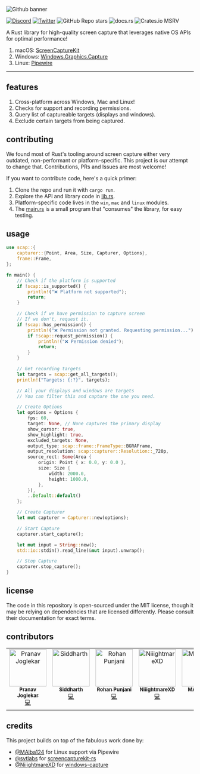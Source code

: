 ![Github banner](./.github/banner.gif)

[![Discord](https://img.shields.io/badge/Discord-%235865F2.svg?style=for-the-badge&logo=discord&logoColor=white)](https://cap.link/discord)
[![Twitter](https://img.shields.io/badge/twitter-blue?style=for-the-badge&logo=twitter&logoColor=white&labelColor=%231DA1F2&color=%231DA1F2)](https://www.x.com/cap)
![GitHub Repo stars](https://img.shields.io/github/stars/capsoftware/scap?style=for-the-badge&logo=github&label=Github%20Stars&labelColor=black)
![docs.rs](https://img.shields.io/docsrs/scap?style=for-the-badge&logo=rust&logoColor=white&labelColor=black)
![Crates.io MSRV](https://img.shields.io/crates/msrv/scap?style=for-the-badge&logo=rust&logoColor=white&labelColor=black)

A Rust library for high-quality screen capture that leverages native OS APIs for optimal performance!

1. macOS: [ScreenCaptureKit](https://developer.apple.com/documentation/screencapturekit)
2. Windows: [Windows.Graphics.Capture](https://learn.microsoft.com/en-us/uwp/api/windows.graphics.capture?view=winrt-22621)
3. Linux: [Pipewire](https://pipewire.org)

---

## features

1. Cross-platform across Windows, Mac and Linux!
2. Checks for support and recording permissions.
3. Query list of captureable targets (displays and windows).
4. Exclude certain targets from being captured.

## contributing

We found most of Rust's tooling around screen capture either very outdated, non-performant or platform-specific. This project is our attempt to change that. Contributions, PRs and Issues are most welcome!

If you want to contribute code, here's a quick primer:

1. Clone the repo and run it with `cargo run`.
2. Explore the API and library code in [lib.rs](./src/lib.rs).
3. Platform-specific code lives in the `win`, `mac` and `linux` modules.
4. The [main.rs](./src/main.rs) is a small program that "consumes" the library, for easy testing.

## usage

```rust
use scap::{
    capturer::{Point, Area, Size, Capturer, Options},
    frame::Frame,
};

fn main() {
    // Check if the platform is supported
    if !scap::is_supported() {
        println!("❌ Platform not supported");
        return;
    }

    // Check if we have permission to capture screen
    // If we don't, request it.
    if !scap::has_permission() {
        println!("❌ Permission not granted. Requesting permission...");
        if !scap::request_permission() {
            println!("❌ Permission denied");
            return;
        }
    }

    // Get recording targets
    let targets = scap::get_all_targets();
    println!("Targets: {:?}", targets);

    // All your displays and windows are targets
    // You can filter this and capture the one you need.

    // Create Options
    let options = Options {
        fps: 60,
        target: None, // None captures the primary display
        show_cursor: true,
        show_highlight: true,
        excluded_targets: None,
        output_type: scap::frame::FrameType::BGRAFrame,
        output_resolution: scap::capturer::Resolution::_720p,
        source_rect: Some(Area {
            origin: Point { x: 0.0, y: 0.0 },
            size: Size {
                width: 2000.0,
                height: 1000.0,
            },
        }),
        ..Default::default()
    };

    // Create Capturer
    let mut capturer = Capturer::new(options);

    // Start Capture
    capturer.start_capture();

    let mut input = String::new();
    std::io::stdin().read_line(&mut input).unwrap();

    // Stop Capture
    capturer.stop_capture();
}
```

## license

The code in this repository is open-sourced under the MIT license, though it may be relying on dependencies that are licensed differently. Please consult their documentation for exact terms.

## contributors

<!-- ALL-CONTRIBUTORS-LIST:START - Do not remove or modify this section -->
<!-- prettier-ignore-start -->
<!-- markdownlint-disable -->
<table>
  <tbody>
    <tr>
      <td align="center" valign="top" width="14.28%"><a href="https://github.com/Pranav2612000"><img src="https://avatars.githubusercontent.com/u/20909078?v=4?s=100" width="100px;" alt="Pranav Joglekar"/><br /><sub><b>Pranav Joglekar</b></sub></a><br /><a href="#code-Pranav2612000" title="Code">💻</a></td>
      <td align="center" valign="top" width="14.28%"><a href="https://www.sid.me"><img src="https://avatars.githubusercontent.com/u/30227512?v=4?s=100" width="100px;" alt="Siddharth"/><br /><sub><b>Siddharth</b></sub></a><br /><a href="#code-clearlysid" title="Code">💻</a></td>
      <td align="center" valign="top" width="14.28%"><a href="http://dev-rohan.in"><img src="https://avatars.githubusercontent.com/u/48467821?v=4?s=100" width="100px;" alt="Rohan Punjani"/><br /><sub><b>Rohan Punjani</b></sub></a><br /><a href="#code-RohanPunjani" title="Code">💻</a></td>
      <td align="center" valign="top" width="14.28%"><a href="https://github.com/NiiightmareXD"><img src="https://avatars.githubusercontent.com/u/90005793?v=4?s=100" width="100px;" alt="NiiightmareXD"/><br /><sub><b>NiiightmareXD</b></sub></a><br /><a href="#code-NiiightmareXD" title="Code">💻</a></td>
      <td align="center" valign="top" width="14.28%"><a href="http://bringeber.dev"><img src="https://avatars.githubusercontent.com/u/83474682?v=4?s=100" width="100px;" alt="MAlba124"/><br /><sub><b>MAlba124</b></sub></a><br /><a href="#code-MAlba124" title="Code">💻</a></td>
      <td align="center" valign="top" width="14.28%"><a href="https://peerlist.io/anubhavitis"><img src="https://avatars.githubusercontent.com/u/26124625?v=4?s=100" width="100px;" alt="Anubhav Singhal"/><br /><sub><b>Anubhav Singhal</b></sub></a><br /><a href="#code-anubhavitis" title="Code">💻</a></td>
      <td align="center" valign="top" width="14.28%"><a href="http://linkedin.com/in/vasusharma7"><img src="https://avatars.githubusercontent.com/u/40715071?v=4?s=100" width="100px;" alt="Vasu Sharma"/><br /><sub><b>Vasu Sharma</b></sub></a><br /><a href="#code-vasusharma7" title="Code">💻</a></td>
    </tr>
  </tbody>
</table>

<!-- markdownlint-restore -->
<!-- prettier-ignore-end -->

<!-- ALL-CONTRIBUTORS-LIST:END -->

## credits

This project builds on top of the fabulous work done by:

-   [@MAlba124](https://github.com/MAlba124) for Linux support via Pipewire
-   [@svtlabs](https://github.com/svtlabs) for [screencapturekit-rs](https://github.com/svtlabs/screencapturekit-rs)
-   [@NiiightmareXD](https://github.com/NiiightmareXD) for [windows-capture](https://github.com/NiiightmareXD/windows-capture)
